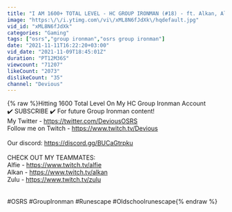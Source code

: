 ```yaml
---
title: "I AM 1600+ TOTAL LEVEL - HC GROUP IRONMAN (#18) - ft. Alkan, Alfie and Zulu [OSRS]"
image: "https:\/\/i.ytimg.com\/vi\/xML8N6fJdXk\/hqdefault.jpg"
vid_id: "xML8N6fJdXk"
categories: "Gaming"
tags: ["osrs","group ironman","osrs group ironman"]
date: "2021-11-11T16:22:20+03:00"
vid_date: "2021-11-09T18:45:01Z"
duration: "PT12M36S"
viewcount: "71207"
likeCount: "2073"
dislikeCount: "35"
channel: "Devious"
---
```

{% raw %}Hitting 1600 Total Level On My HC Group Ironman Account<br />✔️ SUBSCRIBE ✔️ For future Group Ironman content!<br />My Twitter - <a rel="nofollow" target="blank" href="https://twitter.com/DeviousOSRS">https://twitter.com/DeviousOSRS</a><br />Follow me on Twitch - <a rel="nofollow" target="blank" href="https://www.twitch.tv/Devious">https://www.twitch.tv/Devious</a> <br /><br />Our discord: <a rel="nofollow" target="blank" href="https://discord.gg/BUCaGtrpku">https://discord.gg/BUCaGtrpku</a><br /><br />CHECK OUT MY TEAMMATES:<br />Alfie - <a rel="nofollow" target="blank" href="https://www.twitch.tv/alfie">https://www.twitch.tv/alfie</a><br />Alkan - <a rel="nofollow" target="blank" href="https://www.twitch.tv/alkan">https://www.twitch.tv/alkan</a><br />Zulu - <a rel="nofollow" target="blank" href="https://www.twitch.tv/zulu">https://www.twitch.tv/zulu</a><br /><br /><br />#OSRS #GroupIronman #Runescape #Oldschoolrunescape{% endraw %}

